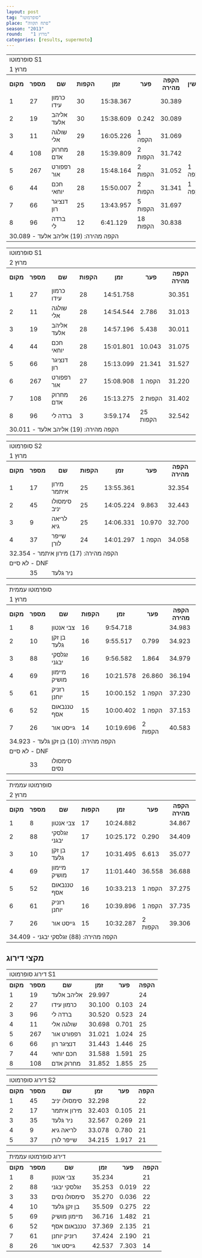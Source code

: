 ```yaml
---
layout: post
tag: "סופרמוטו"
place: "פתח תקווה"
season: "2013"
round:   "מרוץ 1"
categories: [results, supermoto]
---
```

<table class="line_color">

<tr class="bkcolor"></tr>
<tr>
    <td colspan="99" class="title_font">סופרמוטו S1</td>
</tr>
<tr>
    <td colspan="99" class="title_font">מרוץ 1</td>
</tr>
<tr class="rnkh_bkcolor">
    <th class="rnkh_font">מקום</th>
    <th class="rnkh_font">מספר</th>
    <th class="rnkh_font">שם</th>
    <th class="rnkh_font">הקפות</th>
    <th class="rnkh_font">זמן</th>
    <th class="rnkh_font">פער</th>
    <th class="rnkh_font">הקפה מהירה</th>
    <th class="rnkh_font">עונשין</th>
</tr>
<tr class="rnk_bkcolor">
    <td class="rnk_font">1</td>
    <td class="rnk_font">27</td>
    <td class="rnk_font">כרמון עידו</td>
    <td class="rnk_font">30</td>
    <td class="rnk_font">15:38.367</td>
    <td class="rnk_font"></td>
    <td class="rnk_font">30.389</td>
    <td class="rnk_font"></td>
</tr>
<tr class="rnk_bkcolor">
    <td class="rnk_font">2</td>
    <td class="rnk_font">19</td>
    <td class="rnk_font">אליהב אלעד</td>
    <td class="rnk_font">30</td>
    <td class="rnk_font">15:38.609</td>
    <td class="rnk_font">0.242</td>
    <td class="rnk_font">30.089</td>
    <td class="rnk_font"></td>
</tr>
<tr class="rnk_bkcolor">
    <td class="rnk_font">3</td>
    <td class="rnk_font">11</td>
    <td class="rnk_font">שולגה אלי</td>
    <td class="rnk_font">29</td>
    <td class="rnk_font">16:05.226</td>
    <td class="rnk_font">1 הקפה</td>
    <td class="rnk_font">31.069</td>
    <td class="rnk_font"></td>
</tr>
<tr class="rnk_bkcolor">
    <td class="rnk_font">4</td>
    <td class="rnk_font">108</td>
    <td class="rnk_font">מחרוק אדם</td>
    <td class="rnk_font">28</td>
    <td class="rnk_font">15:39.809</td>
    <td class="rnk_font">2 הקפות</td>
    <td class="rnk_font">31.742</td>
    <td class="rnk_font"></td>
</tr>
<tr class="rnk_bkcolor">
    <td class="rnk_font">5</td>
    <td class="rnk_font">267</td>
    <td class="rnk_font">רפפורט אור</td>
    <td class="rnk_font">28</td>
    <td class="rnk_font">15:48.164</td>
    <td class="rnk_font">2 הקפות</td>
    <td class="rnk_font">31.052</td>
    <td class="rnk_font">1 הקפה</td>
</tr>
<tr class="rnk_bkcolor">
    <td class="rnk_font">6</td>
    <td class="rnk_font">44</td>
    <td class="rnk_font">חכם יוחאי</td>
    <td class="rnk_font">28</td>
    <td class="rnk_font">15:50.007</td>
    <td class="rnk_font">2 הקפות</td>
    <td class="rnk_font">31.341</td>
    <td class="rnk_font">1 הקפה</td>
</tr>
<tr class="rnk_bkcolor">
    <td class="rnk_font">7</td>
    <td class="rnk_font">66</td>
    <td class="rnk_font">דנציגר רון</td>
    <td class="rnk_font">25</td>
    <td class="rnk_font">13:43.957</td>
    <td class="rnk_font">5 הקפות</td>
    <td class="rnk_font">31.697</td>
    <td class="rnk_font"></td>
</tr>
<tr class="rnk_bkcolor">
    <td class="rnk_font">8</td>
    <td class="rnk_font">96</td>
    <td class="rnk_font">ברדה לי</td>
    <td class="rnk_font">12</td>
    <td class="rnk_font">6:41.129</td>
    <td class="rnk_font">18 הקפות</td>
    <td class="rnk_font">30.838</td>
    <td class="rnk_font"></td>
</tr>
<tr>
    <td colspan="99" class="comment_font">הקפה מהירה: (19) אליהב אלעד - 30.089</td>
</tr>

</table>

<table class="line_color">

<tr>
    <td colspan="99" class="title_font">סופרמוטו S1</td>
</tr>
<tr>
    <td colspan="99" class="title_font">מרוץ 2</td>
</tr>
<tr class="rnkh_bkcolor">
    <th class="rnkh_font">מקום</th>
    <th class="rnkh_font">מספר</th>
    <th class="rnkh_font">שם</th>
    <th class="rnkh_font">הקפות</th>
    <th class="rnkh_font">זמן</th>
    <th class="rnkh_font">פער</th>
    <th class="rnkh_font">הקפה מהירה</th>
</tr>
<tr class="rnk_bkcolor">
    <td class="rnk_font">1</td>
    <td class="rnk_font">27</td>
    <td class="rnk_font">כרמון עידו</td>
    <td class="rnk_font">28</td>
    <td class="rnk_font">14:51.758</td>
    <td class="rnk_font"></td>
    <td class="rnk_font">30.351</td>
</tr>
<tr class="rnk_bkcolor">
    <td class="rnk_font">2</td>
    <td class="rnk_font">11</td>
    <td class="rnk_font">שולגה אלי</td>
    <td class="rnk_font">28</td>
    <td class="rnk_font">14:54.544</td>
    <td class="rnk_font">2.786</td>
    <td class="rnk_font">31.013</td>
</tr>
<tr class="rnk_bkcolor">
    <td class="rnk_font">3</td>
    <td class="rnk_font">19</td>
    <td class="rnk_font">אליהב אלעד</td>
    <td class="rnk_font">28</td>
    <td class="rnk_font">14:57.196</td>
    <td class="rnk_font">5.438</td>
    <td class="rnk_font">30.011</td>
</tr>
<tr class="rnk_bkcolor">
    <td class="rnk_font">4</td>
    <td class="rnk_font">44</td>
    <td class="rnk_font">חכם יוחאי</td>
    <td class="rnk_font">28</td>
    <td class="rnk_font">15:01.801</td>
    <td class="rnk_font">10.043</td>
    <td class="rnk_font">31.075</td>
</tr>
<tr class="rnk_bkcolor">
    <td class="rnk_font">5</td>
    <td class="rnk_font">66</td>
    <td class="rnk_font">דנציגר רון</td>
    <td class="rnk_font">28</td>
    <td class="rnk_font">15:13.099</td>
    <td class="rnk_font">21.341</td>
    <td class="rnk_font">31.527</td>
</tr>
<tr class="rnk_bkcolor">
    <td class="rnk_font">6</td>
    <td class="rnk_font">267</td>
    <td class="rnk_font">רפפורט אור</td>
    <td class="rnk_font">27</td>
    <td class="rnk_font">15:08.908</td>
    <td class="rnk_font">1 הקפה</td>
    <td class="rnk_font">31.220</td>
</tr>
<tr class="rnk_bkcolor">
    <td class="rnk_font">7</td>
    <td class="rnk_font">108</td>
    <td class="rnk_font">מחרוק אדם</td>
    <td class="rnk_font">26</td>
    <td class="rnk_font">15:13.275</td>
    <td class="rnk_font">2 הקפות</td>
    <td class="rnk_font">31.402</td>
</tr>
<tr class="rnk_bkcolor">
    <td class="rnk_font">8</td>
    <td class="rnk_font">96</td>
    <td class="rnk_font">ברדה לי</td>
    <td class="rnk_font">3</td>
    <td class="rnk_font">3:59.174</td>
    <td class="rnk_font">25 הקפות</td>
    <td class="rnk_font">32.542</td>
</tr>
<tr>
    <td colspan="99" class="comment_font">הקפה מהירה: (19) אליהב אלעד - 30.011</td>
</tr>

</table>

<table class="line_color">

<tr>
    <td colspan="99" class="title_font">סופרמוטו S2</td>
</tr>
<tr>
    <td colspan="99" class="title_font">מרוץ 1</td>
</tr>
<tr class="rnkh_bkcolor">
    <th class="rnkh_font">מקום</th>
    <th class="rnkh_font">מספר</th>
    <th class="rnkh_font">שם</th>
    <th class="rnkh_font">הקפות</th>
    <th class="rnkh_font">זמן</th>
    <th class="rnkh_font">פער</th>
    <th class="rnkh_font">הקפה מהירה</th>
</tr>
<tr class="rnk_bkcolor">
    <td class="rnk_font">1</td>
    <td class="rnk_font">17</td>
    <td class="rnk_font">מירון איתמר</td>
    <td class="rnk_font">25</td>
    <td class="rnk_font">13:55.361</td>
    <td class="rnk_font"></td>
    <td class="rnk_font">32.354</td>
</tr>
<tr class="rnk_bkcolor">
    <td class="rnk_font">2</td>
    <td class="rnk_font">45</td>
    <td class="rnk_font">סימסולו יניב</td>
    <td class="rnk_font">25</td>
    <td class="rnk_font">14:05.224</td>
    <td class="rnk_font">9.863</td>
    <td class="rnk_font">32.443</td>
</tr>
<tr class="rnk_bkcolor">
    <td class="rnk_font">3</td>
    <td class="rnk_font">9</td>
    <td class="rnk_font">לריאה גיא</td>
    <td class="rnk_font">25</td>
    <td class="rnk_font">14:06.331</td>
    <td class="rnk_font">10.970</td>
    <td class="rnk_font">32.700</td>
</tr>
<tr class="rnk_bkcolor">
    <td class="rnk_font">4</td>
    <td class="rnk_font">37</td>
    <td class="rnk_font">שייפר לורן</td>
    <td class="rnk_font">24</td>
    <td class="rnk_font">14:01.297</td>
    <td class="rnk_font">1 הקפה</td>
    <td class="rnk_font">34.058</td>
</tr>
<tr>
    <td colspan="99" class="comment_font">הקפה מהירה: (17) מירון איתמר - 32.354</td>
</tr>
<tr>
    <td  colspan="99" class="subtitle_font">לא סיים - DNF</td>
</tr>
<tr></tr>
<tr class="rnk_bkcolor">
    <td class="rnk_font"></td>
    <td class="rnk_font">35</td>
    <td class="rnk_font">ניר גלעד</td>
    <td class="rnk_font"></td>
    <td class="rnk_font"></td>
    <td class="rnk_font"></td>
    <td class="rnk_font"></td>
</tr>

</table>

<table class="line_color">

<tr>
    <td colspan="99" class="title_font">סופרמוטו עממית</td>
</tr>
<tr>
    <td colspan="99" class="title_font">מרוץ 1</td>
</tr>
<tr class="rnkh_bkcolor">
    <th class="rnkh_font">מקום</th>
    <th class="rnkh_font">מספר</th>
    <th class="rnkh_font">שם</th>
    <th class="rnkh_font">הקפות</th>
    <th class="rnkh_font">זמן</th>
    <th class="rnkh_font">פער</th>
    <th class="rnkh_font">הקפה מהירה</th>
</tr>
<tr class="rnk_bkcolor">
    <td class="rnk_font">1</td>
    <td class="rnk_font">8</td>
    <td class="rnk_font">צבי אנטון</td>
    <td class="rnk_font">16</td>
    <td class="rnk_font">9:54.718</td>
    <td class="rnk_font"></td>
    <td class="rnk_font">34.983</td>
</tr>
<tr class="rnk_bkcolor">
    <td class="rnk_font">2</td>
    <td class="rnk_font">10</td>
    <td class="rnk_font">בן זקן גלעד</td>
    <td class="rnk_font">16</td>
    <td class="rnk_font">9:55.517</td>
    <td class="rnk_font">0.799</td>
    <td class="rnk_font">34.923</td>
</tr>
<tr class="rnk_bkcolor">
    <td class="rnk_font">3</td>
    <td class="rnk_font">88</td>
    <td class="rnk_font">זגלסקי יבגני</td>
    <td class="rnk_font">16</td>
    <td class="rnk_font">9:56.582</td>
    <td class="rnk_font">1.864</td>
    <td class="rnk_font">34.979</td>
</tr>
<tr class="rnk_bkcolor">
    <td class="rnk_font">4</td>
    <td class="rnk_font">69</td>
    <td class="rnk_font">מיימון מושיק</td>
    <td class="rnk_font">16</td>
    <td class="rnk_font">10:21.578</td>
    <td class="rnk_font">26.860</td>
    <td class="rnk_font">36.194</td>
</tr>
<tr class="rnk_bkcolor">
    <td class="rnk_font">5</td>
    <td class="rnk_font">61</td>
    <td class="rnk_font">רזניק יוחנן</td>
    <td class="rnk_font">15</td>
    <td class="rnk_font">10:00.152</td>
    <td class="rnk_font">1 הקפה</td>
    <td class="rnk_font">37.230</td>
</tr>
<tr class="rnk_bkcolor">
    <td class="rnk_font">6</td>
    <td class="rnk_font">52</td>
    <td class="rnk_font">טננבאום אסף</td>
    <td class="rnk_font">15</td>
    <td class="rnk_font">10:00.402</td>
    <td class="rnk_font">1 הקפה</td>
    <td class="rnk_font">37.153</td>
</tr>
<tr class="rnk_bkcolor">
    <td class="rnk_font">7</td>
    <td class="rnk_font">26</td>
    <td class="rnk_font">גייסט אור</td>
    <td class="rnk_font">14</td>
    <td class="rnk_font">10:19.696</td>
    <td class="rnk_font">2 הקפות</td>
    <td class="rnk_font">40.583</td>
</tr>
<tr>
    <td colspan="99" class="comment_font">הקפה מהירה: (10) בן זקן גלעד - 34.923</td>
</tr>
<tr>
    <td  colspan="99" class="subtitle_font">לא סיים - DNF</td>
</tr>
<tr class="rnk_bkcolor">
    <td class="rnk_font"></td>
    <td class="rnk_font">33</td>
    <td class="rnk_font">סימסולו נסים</td>
    <td class="rnk_font"></td>
    <td class="rnk_font"></td>
    <td class="rnk_font"></td>
    <td class="rnk_font"></td>
</tr>

</table>

<table class="line_color">

<tr>
    <td colspan="99" class="title_font">סופרמוטו עממית</td>
</tr>
<tr>
    <td colspan="99" class="title_font">מרוץ 2</td>
</tr>
<tr class="rnkh_bkcolor">
    <th class="rnkh_font">מקום</th>
    <th class="rnkh_font">מספר</th>
    <th class="rnkh_font">שם</th>
    <th class="rnkh_font">הקפות</th>
    <th class="rnkh_font">זמן</th>
    <th class="rnkh_font">פער</th>
    <th class="rnkh_font">הקפה מהירה</th>
</tr>
<tr class="rnk_bkcolor">
    <td class="rnk_font">1</td>
    <td class="rnk_font">8</td>
    <td class="rnk_font">צבי אנטון</td>
    <td class="rnk_font">17</td>
    <td class="rnk_font">10:24.882</td>
    <td class="rnk_font"></td>
    <td class="rnk_font">34.867</td>
</tr>
<tr class="rnk_bkcolor">
    <td class="rnk_font">2</td>
    <td class="rnk_font">88</td>
    <td class="rnk_font">זגלסקי יבגני</td>
    <td class="rnk_font">17</td>
    <td class="rnk_font">10:25.172</td>
    <td class="rnk_font">0.290</td>
    <td class="rnk_font">34.409</td>
</tr>
<tr class="rnk_bkcolor">
    <td class="rnk_font">3</td>
    <td class="rnk_font">10</td>
    <td class="rnk_font">בן זקן גלעד</td>
    <td class="rnk_font">17</td>
    <td class="rnk_font">10:31.495</td>
    <td class="rnk_font">6.613</td>
    <td class="rnk_font">35.077</td>
</tr>
<tr class="rnk_bkcolor">
    <td class="rnk_font">4</td>
    <td class="rnk_font">69</td>
    <td class="rnk_font">מיימון מושיק</td>
    <td class="rnk_font">17</td>
    <td class="rnk_font">11:01.440</td>
    <td class="rnk_font">36.558</td>
    <td class="rnk_font">36.688</td>
</tr>
<tr class="rnk_bkcolor">
    <td class="rnk_font">5</td>
    <td class="rnk_font">52</td>
    <td class="rnk_font">טננבאום אסף</td>
    <td class="rnk_font">16</td>
    <td class="rnk_font">10:33.213</td>
    <td class="rnk_font">1 הקפה</td>
    <td class="rnk_font">37.275</td>
</tr>
<tr class="rnk_bkcolor">
    <td class="rnk_font">6</td>
    <td class="rnk_font">61</td>
    <td class="rnk_font">רזניק יוחנן</td>
    <td class="rnk_font">16</td>
    <td class="rnk_font">10:39.896</td>
    <td class="rnk_font">1 הקפה</td>
    <td class="rnk_font">37.735</td>
</tr>
<tr class="rnk_bkcolor">
    <td class="rnk_font">7</td>
    <td class="rnk_font">26</td>
    <td class="rnk_font">גייסט אור</td>
    <td class="rnk_font">15</td>
    <td class="rnk_font">10:32.287</td>
    <td class="rnk_font">2 הקפות</td>
    <td class="rnk_font">39.306</td>
</tr>
<tr>
    <td colspan="99" class="comment_font">הקפה מהירה: (88) זגלסקי יבגני - 34.409</td>
</tr>

</table>

<h2>מקצי דירוג</h2>

<table class="line_color">

<tr>
    <td colspan="99" class="title_font">דירוג סופרמוטו S1</td>
</tr>
<tr class="rnkh_bkcolor">
    <th class="rnkh_font">מקום</th>
    <th class="rnkh_font">מספר</th>
    <th class="rnkh_font">שם</th>
    <th class="rnkh_font">זמן</th>
    <th class="rnkh_font">פער</th>
    <th class="rnkh_font">הקפה</th>
</tr>
<tr class="rnk_bkcolor">
    <td class="rnk_font">1</td>
    <td class="rnk_font">19</td>
    <td class="rnk_font">אליהב אלעד</td>
    <td class="rnk_font">29.997</td>
    <td class="rnk_font"></td>
    <td class="rnk_font">24</td>
</tr>
<tr class="rnk_bkcolor">
    <td class="rnk_font">2</td>
    <td class="rnk_font">27</td>
    <td class="rnk_font">כרמון עידו</td>
    <td class="rnk_font">30.100</td>
    <td class="rnk_font">0.103</td>
    <td class="rnk_font">24</td>
</tr>
<tr class="rnk_bkcolor">
    <td class="rnk_font">3</td>
    <td class="rnk_font">96</td>
    <td class="rnk_font">ברדה לי</td>
    <td class="rnk_font">30.520</td>
    <td class="rnk_font">0.523</td>
    <td class="rnk_font">24</td>
</tr>
<tr class="rnk_bkcolor">
    <td class="rnk_font">4</td>
    <td class="rnk_font">11</td>
    <td class="rnk_font">שולגה אלי</td>
    <td class="rnk_font">30.698</td>
    <td class="rnk_font">0.701</td>
    <td class="rnk_font">25</td>
</tr>
<tr class="rnk_bkcolor">
    <td class="rnk_font">5</td>
    <td class="rnk_font">267</td>
    <td class="rnk_font">רפפורט אור</td>
    <td class="rnk_font">31.021</td>
    <td class="rnk_font">1.024</td>
    <td class="rnk_font">25</td>
</tr>
<tr class="rnk_bkcolor">
    <td class="rnk_font">6</td>
    <td class="rnk_font">66</td>
    <td class="rnk_font">דנציגר רון</td>
    <td class="rnk_font">31.443</td>
    <td class="rnk_font">1.446</td>
    <td class="rnk_font">25</td>
</tr>
<tr class="rnk_bkcolor">
    <td class="rnk_font">7</td>
    <td class="rnk_font">44</td>
    <td class="rnk_font">חכם יוחאי</td>
    <td class="rnk_font">31.588</td>
    <td class="rnk_font">1.591</td>
    <td class="rnk_font">25</td>
</tr>
<tr class="rnk_bkcolor">
    <td class="rnk_font">8</td>
    <td class="rnk_font">108</td>
    <td class="rnk_font">מחרוק אדם</td>
    <td class="rnk_font">31.852</td>
    <td class="rnk_font">1.855</td>
    <td class="rnk_font">25</td>
</tr>

</table>

<table class="line_color">

<tr>
    <td colspan="99" class="title_font">דירוג סופרמוטו S2</td>
</tr>
<tr class="rnkh_bkcolor">
    <th class="rnkh_font">מקום</th>
    <th class="rnkh_font">מספר</th>
    <th class="rnkh_font">שם</th>
    <th class="rnkh_font">זמן</th>
    <th class="rnkh_font">פער</th>
    <th class="rnkh_font">הקפה</th>
</tr>
<tr class="rnk_bkcolor">
    <td class="rnk_font">1</td>
    <td class="rnk_font">45</td>
    <td class="rnk_font">סימסולו יניב</td>
    <td class="rnk_font">32.298</td>
    <td class="rnk_font"></td>
    <td class="rnk_font">22</td>
</tr>
<tr class="rnk_bkcolor">
    <td class="rnk_font">2</td>
    <td class="rnk_font">17</td>
    <td class="rnk_font">מירון איתמר</td>
    <td class="rnk_font">32.403</td>
    <td class="rnk_font">0.105</td>
    <td class="rnk_font">21</td>
</tr>
<tr class="rnk_bkcolor">
    <td class="rnk_font">3</td>
    <td class="rnk_font">35</td>
    <td class="rnk_font">ניר גלעד</td>
    <td class="rnk_font">32.567</td>
    <td class="rnk_font">0.269</td>
    <td class="rnk_font">21</td>
</tr>
<tr class="rnk_bkcolor">
    <td class="rnk_font">4</td>
    <td class="rnk_font">9</td>
    <td class="rnk_font">לריאה גיא</td>
    <td class="rnk_font">33.078</td>
    <td class="rnk_font">0.780</td>
    <td class="rnk_font">21</td>
</tr>
<tr class="rnk_bkcolor">
    <td class="rnk_font">5</td>
    <td class="rnk_font">37</td>
    <td class="rnk_font">שייפר לורן</td>
    <td class="rnk_font">34.215</td>
    <td class="rnk_font">1.917</td>
    <td class="rnk_font">21</td>
</tr>

</table>

<table class="line_color">

<tr>
    <td colspan="99" class="title_font">דירוג סופרמוטו עממית</td>
</tr>
<tr class="rnkh_bkcolor">
    <th class="rnkh_font">מקום</th>
    <th class="rnkh_font">מספר</th>
    <th class="rnkh_font">שם</th>
    <th class="rnkh_font">זמן</th>
    <th class="rnkh_font">פער</th>
    <th class="rnkh_font">הקפה</th>
</tr>
<tr class="rnk_bkcolor">
    <td class="rnk_font">1</td>
    <td class="rnk_font">8</td>
    <td class="rnk_font">צבי אנטון</td>
    <td class="rnk_font">35.234</td>
    <td class="rnk_font"></td>
    <td class="rnk_font">21</td>
</tr>
<tr class="rnk_bkcolor">
    <td class="rnk_font">2</td>
    <td class="rnk_font">88</td>
    <td class="rnk_font">זגלסקי יבגני</td>
    <td class="rnk_font">35.253</td>
    <td class="rnk_font">0.019</td>
    <td class="rnk_font">22</td>
</tr>
<tr class="rnk_bkcolor">
    <td class="rnk_font">3</td>
    <td class="rnk_font">33</td>
    <td class="rnk_font">סימסולו נסים</td>
    <td class="rnk_font">35.270</td>
    <td class="rnk_font">0.036</td>
    <td class="rnk_font">22</td>
</tr>
<tr class="rnk_bkcolor">
    <td class="rnk_font">4</td>
    <td class="rnk_font">10</td>
    <td class="rnk_font">בן זקן גלעד</td>
    <td class="rnk_font">35.509</td>
    <td class="rnk_font">0.275</td>
    <td class="rnk_font">22</td>
</tr>
<tr class="rnk_bkcolor">
    <td class="rnk_font">5</td>
    <td class="rnk_font">69</td>
    <td class="rnk_font">מיימון מושיק</td>
    <td class="rnk_font">36.716</td>
    <td class="rnk_font">1.482</td>
    <td class="rnk_font">21</td>
</tr>
<tr class="rnk_bkcolor">
    <td class="rnk_font">6</td>
    <td class="rnk_font">52</td>
    <td class="rnk_font">טננבאום אסף</td>
    <td class="rnk_font">37.369</td>
    <td class="rnk_font">2.135</td>
    <td class="rnk_font">21</td>
</tr>
<tr class="rnk_bkcolor">
    <td class="rnk_font">7</td>
    <td class="rnk_font">61</td>
    <td class="rnk_font">רזניק יוחנן</td>
    <td class="rnk_font">37.424</td>
    <td class="rnk_font">2.190</td>
    <td class="rnk_font">21</td>
</tr>
<tr class="rnk_bkcolor">
    <td class="rnk_font">8</td>
    <td class="rnk_font">26</td>
    <td class="rnk_font">גייסט אור</td>
    <td class="rnk_font">42.537</td>
    <td class="rnk_font">7.303</td>
    <td class="rnk_font">14</td>
</tr>

</table>
